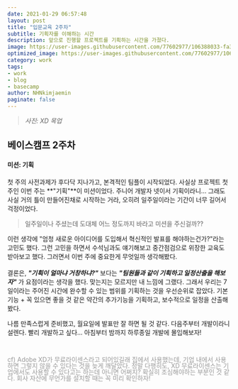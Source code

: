 ```yaml
---
date: 2021-01-29 06:57:48
layout: post
title: "입문교육 2주차"
subtitle: 기획자를 이해하는 시간
description: 앞으로 진행할 프로젝트를 기획하는 시간을 가졌다.
image: https://user-images.githubusercontent.com/77602977/106388033-fa3d0980-641f-11eb-9610-362e9b3e9c61.png
optimized_image: https://user-images.githubusercontent.com/77602977/106388033-fa3d0980-641f-11eb-9610-362e9b3e9c61.png
category: work
tags: 
- work
- blog
- basecamp
author: NHNkimjaemin
paginate: false
---
```

> _사진: XD 목업_


## 베이스캠프 2주차
#### 미션: 기획

첫 주의 사전과제가 후다닥 지나가고, 본격적인 팀플이 시작되었다.
사실상 프로젝트 첫 주인 이번 주는 **"기획"**이 미션이었다. 주니어 개발자 넷이서 기획이라니...
그래도 사실 거의 틀이 만들어진채로 시작하는 거라, 오히려 일주일이라는 기간이 너무 길어서 걱정이었다.

> 일주일이나 주셨는데 도대체 어느 정도까지 바라고 미션을 주신걸까??

이런 생각에 "엄청 새로운 아이디어를 도입해서 혁신적인 발표를 해야하는건가?"라는 고민도 했다. 그런 고민을 하면서 수석님과도 얘기해보고 중간점검으로 위장한 교육도 받아보고 했다.
그러면서 이번 주에 중요한게 무엇일까 생각해봤다. <br><br>결론은, ___"기획이 얼마냐 거창하냐?"___ 보다는 ___"팀원들과 같이 기획하고 일정산출을 해보자"___ 가 요점이라는 생각을 했다. 맞는지는 모르지만 내 느낌에 그랬다. 그래서 우리는 7일이라는 주어진 시간에 완수할 수 있는 범위를 기획하는 것을 우선순위로 잡았다. 기본 기능 + 꼭 있으면 좋을 것 같은 약간의 추가기능을 기획하고, 보수적으로 일정을 산출해봤다. 

나름 만족스럽게 준비했고, 월요일에 발표만 잘 하면 될 것 같다. 다음주부터 개발이라니 설렌다. 빨리 개발하고 싶다... 아침부터 밤까지 하루종일 개발에 몰입해보자!



<br>

<p style="color:#999999; font-size: 14px;line-height: 14px;">
cf) Adobe XD가 무료라이센스라고 되어있길래 집에서 사용했는데, 기업 내에서 사용하면 그렇지 않을 수 있다는 것을 늦게 깨달았다.
정말 다행히도, XD 무료라이센스는 기업에서도 사용할 수 있다고는 하는데 아니면 어쩌지? 확실히 조심해야하는 부분인 것 같다. 
회사 자산에 무언가를 설치할 때는 꼭 미리 확인하자!
</p>


